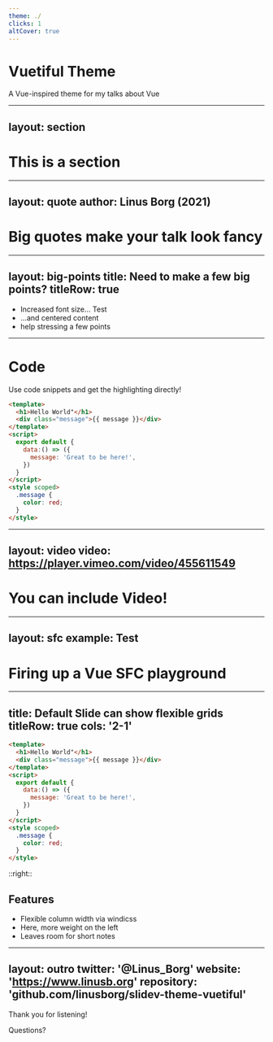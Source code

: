 ```yaml
---
theme: ./
clicks: 1
altCover: true 
---
```


# Vuetiful Theme

A Vue-inspired theme for my talks about Vue

---
layout: section
---

# This is a section

---
layout: quote
author: Linus Borg (2021)
---

# Big quotes make your talk look fancy

---
layout: big-points
title: Need to make a few big points?
titleRow: true
---

- Increased font size... <Badge type="warn">Test</Badge>
- ...and centered content
- help stressing a few points

--- 

# Code

Use code snippets and get the highlighting directly!

```html
<template>
  <h1>Hello World"</h1>
  <div class="message">{{ message }}</div>
</template>
<script>
  export default {
    data:() => ({
      message: 'Great to be here!',
    })
  }
</script>
<style scoped>
  .message {
    color: red;
  }
</style>
```

---
layout: video
video: https://player.vimeo.com/video/455611549
---

# You can include Video!

---
layout: sfc
example: Test
---

# Firing up a Vue SFC playground

---
title: Default Slide can show flexible grids
titleRow: true
cols: '2-1'
---

```html
<template>
  <h1>Hello World"</h1>
  <div class="message">{{ message }}</div>
</template>
<script>
  export default {
    data:() => ({
      message: 'Great to be here!',
    })
  }
</script>
<style scoped>
  .message {
    color: red;
  }
</style>
```

::right::

## Features

* Flexible column width via windicss
* Here, more weight on the left
* Leaves room for short notes

---
layout: outro
twitter: '@Linus_Borg'
website: 'https://www.linusb.org'
repository: 'github.com/linusborg/slidev-theme-vuetiful'
---

Thank you for listening!

Questions?
